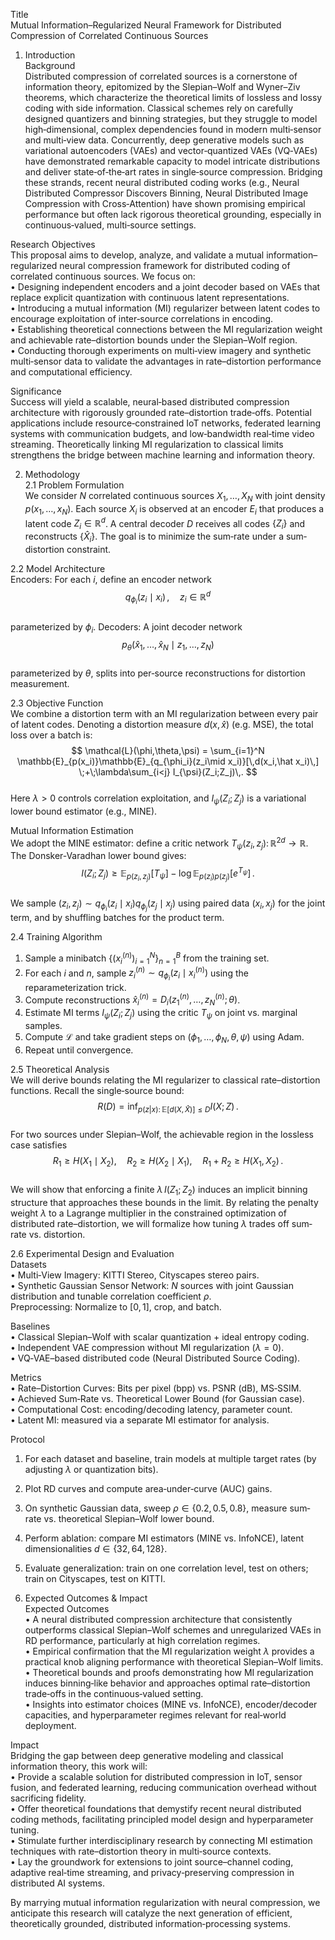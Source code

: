 Title  
Mutual Information–Regularized Neural Framework for Distributed Compression of Correlated Continuous Sources  

1. Introduction  
Background  
Distributed compression of correlated sources is a cornerstone of information theory, epitomized by the Slepian–Wolf and Wyner–Ziv theorems, which characterize the theoretical limits of lossless and lossy coding with side information. Classical schemes rely on carefully designed quantizers and binning strategies, but they struggle to model high‐dimensional, complex dependencies found in modern multi‐sensor and multi‐view data. Concurrently, deep generative models such as variational autoencoders (VAEs) and vector‐quantized VAEs (VQ‐VAEs) have demonstrated remarkable capacity to model intricate distributions and deliver state‐of‐the‐art rates in single‐source compression. Bridging these strands, recent neural distributed coding works (e.g., Neural Distributed Compressor Discovers Binning, Neural Distributed Image Compression with Cross‐Attention) have shown promising empirical performance but often lack rigorous theoretical grounding, especially in continuous‐valued, multi‐source settings.  

Research Objectives  
This proposal aims to develop, analyze, and validate a mutual information–regularized neural compression framework for distributed coding of correlated continuous sources. We focus on:  
• Designing independent encoders and a joint decoder based on VAEs that replace explicit quantization with continuous latent representations.  
• Introducing a mutual information (MI) regularizer between latent codes to encourage exploitation of inter‐source correlations in encoding.  
• Establishing theoretical connections between the MI regularization weight and achievable rate–distortion bounds under the Slepian–Wolf region.  
• Conducting thorough experiments on multi‐view imagery and synthetic multi‐sensor data to validate the advantages in rate–distortion performance and computational efficiency.  

Significance  
Success will yield a scalable, neural‐based distributed compression architecture with rigorously grounded rate–distortion trade‐offs. Potential applications include resource‐constrained IoT networks, federated learning systems with communication budgets, and low‐bandwidth real‐time video streaming. Theoretically linking MI regularization to classical limits strengthens the bridge between machine learning and information theory.  

2. Methodology  
2.1 Problem Formulation  
We consider $N$ correlated continuous sources $X_1,\dots,X_N$ with joint density $p(x_1,\dots,x_N)$. Each source $X_i$ is observed at an encoder $E_i$ that produces a latent code $Z_i\in\mathbb{R}^d$. A central decoder $D$ receives all codes $\{Z_i\}$ and reconstructs $\{\hat X_i\}$. The goal is to minimize the sum‐rate under a sum‐distortion constraint.  

2.2 Model Architecture  
Encoders: For each $i$, define an encoder network  
$$q_{\phi_i}(z_i\mid x_i)\,,\quad z_i\in\mathbb{R}^d$$  
parameterized by $\phi_i$. Decoders: A joint decoder network  
$$p_\theta(\hat x_1,\ldots,\hat x_N\mid z_1,\ldots,z_N)$$  
parameterized by $\theta$, splits into per‐source reconstructions for distortion measurement.  

2.3 Objective Function  
We combine a distortion term with an MI regularization between every pair of latent codes. Denoting a distortion measure $d(x,\hat x)$ (e.g. MSE), the total loss over a batch is:  
$$  
\mathcal{L}(\phi,\theta,\psi)  
= \sum_{i=1}^N \mathbb{E}_{p(x_i)}\mathbb{E}_{q_{\phi_i}(z_i\mid x_i)}[\,d(x_i,\hat x_i)\,]  
\;+\;\lambda\sum_{i<j} I_{\psi}(Z_i;Z_j)\,.  
$$  
Here $\lambda>0$ controls correlation exploitation, and $I_\psi(Z_i;Z_j)$ is a variational lower bound estimator (e.g., MINE).  

Mutual Information Estimation  
We adopt the MINE estimator: define a critic network $T_\psi(z_i,z_j)\colon\mathbb{R}^{2d}\to\mathbb{R}$. The Donsker‐Varadhan lower bound gives:  
$$  
I(Z_i;Z_j) \ge  
\mathbb{E}_{p(z_i,z_j)}[T_\psi]\;-\;\log\mathbb{E}_{p(z_i)p(z_j)}[e^{T_\psi}]\,.  
$$  
We sample $(z_i,z_j)\sim q_{\phi_i}(z_i\mid x_i)q_{\phi_j}(z_j\mid x_j)$ using paired data $(x_i,x_j)$ for the joint term, and by shuffling batches for the product term.  

2.4 Training Algorithm  
1. Sample a minibatch $\{(x_i^{(n)})_{i=1}^N\}_{n=1}^B$ from the training set.  
2. For each $i$ and $n$, sample $z_i^{(n)}\sim q_{\phi_i}(z_i\mid x_i^{(n)})$ using the reparameterization trick.  
3. Compute reconstructions $\hat x_i^{(n)} = D_i(z_1^{(n)},\dots,z_N^{(n)};\theta)$.  
4. Estimate MI terms $I_\psi(Z_i;Z_j)$ using the critic $T_\psi$ on joint vs. marginal samples.  
5. Compute $\mathcal{L}$ and take gradient steps on $(\phi_1,\dots,\phi_N,\theta,\psi)$ using Adam.  
6. Repeat until convergence.  

2.5 Theoretical Analysis  
We will derive bounds relating the MI regularizer to classical rate–distortion functions. Recall the single‐source bound:  
$$R(D) = \inf_{p(z|x):\,\mathbb{E}[d(X,\hat X)]\le D}I(X;Z)\,. $$  
For two sources under Slepian–Wolf, the achievable region in the lossless case satisfies  
$$R_1 \ge H(X_1\mid X_2),\quad R_2 \ge H(X_2\mid X_1),\quad R_1+R_2\ge H(X_1,X_2)\,. $$  
We will show that enforcing a finite $\lambda\,I(Z_1;Z_2)$ induces an implicit binning structure that approaches these bounds in the limit. By relating the penalty weight $\lambda$ to a Lagrange multiplier in the constrained optimization of distributed rate–distortion, we will formalize how tuning $\lambda$ trades off sum‐rate vs. distortion.  

2.6 Experimental Design and Evaluation  
Datasets  
• Multi‐View Imagery: KITTI Stereo, Cityscapes stereo pairs.  
• Synthetic Gaussian Sensor Network: $N$ sources with joint Gaussian distribution and tunable correlation coefficient $\rho$.  
Preprocessing: Normalize to $[0,1]$, crop, and batch.  

Baselines  
• Classical Slepian–Wolf with scalar quantization + ideal entropy coding.  
• Independent VAE compression without MI regularization ($\lambda=0$).  
• VQ‐VAE–based distributed code (Neural Distributed Source Coding).  

Metrics  
• Rate–Distortion Curves: Bits per pixel (bpp) vs. PSNR (dB), MS‐SSIM.  
• Achieved Sum‐Rate vs. Theoretical Lower Bound (for Gaussian case).  
• Computational Cost: encoding/decoding latency, parameter count.  
• Latent MI: measured via a separate MI estimator for analysis.  

Protocol  
1. For each dataset and baseline, train models at multiple target rates (by adjusting $\lambda$ or quantization bits).  
2. Plot RD curves and compute area‐under‐curve (AUC) gains.  
3. On synthetic Gaussian data, sweep $\rho\in\{0.2,0.5,0.8\}$, measure sum‐rate vs. theoretical Slepian–Wolf lower bound.  
4. Perform ablation: compare MI estimators (MINE vs. InfoNCE), latent dimensionalities $d\in\{32,64,128\}$.  
5. Evaluate generalization: train on one correlation level, test on others; train on Cityscapes, test on KITTI.  

3. Expected Outcomes & Impact  
Expected Outcomes  
• A neural distributed compression architecture that consistently outperforms classical Slepian–Wolf schemes and unregularized VAEs in RD performance, particularly at high correlation regimes.  
• Empirical confirmation that the MI regularization weight $\lambda$ provides a practical knob aligning performance with theoretical Slepian–Wolf limits.  
• Theoretical bounds and proofs demonstrating how MI regularization induces binning‐like behavior and approaches optimal rate–distortion trade‐offs in the continuous‐valued setting.  
• Insights into estimator choices (MINE vs. InfoNCE), encoder/decoder capacities, and hyperparameter regimes relevant for real‐world deployment.  

Impact  
Bridging the gap between deep generative modeling and classical information theory, this work will:  
• Provide a scalable solution for distributed compression in IoT, sensor fusion, and federated learning, reducing communication overhead without sacrificing fidelity.  
• Offer theoretical foundations that demystify recent neural distributed coding methods, facilitating principled model design and hyperparameter tuning.  
• Stimulate further interdisciplinary research by connecting MI estimation techniques with rate–distortion theory in multi‐source contexts.  
• Lay the groundwork for extensions to joint source–channel coding, adaptive real‐time streaming, and privacy‐preserving compression in distributed AI systems.  

By marrying mutual information regularization with neural compression, we anticipate this research will catalyze the next generation of efficient, theoretically grounded, distributed information‐processing systems.
